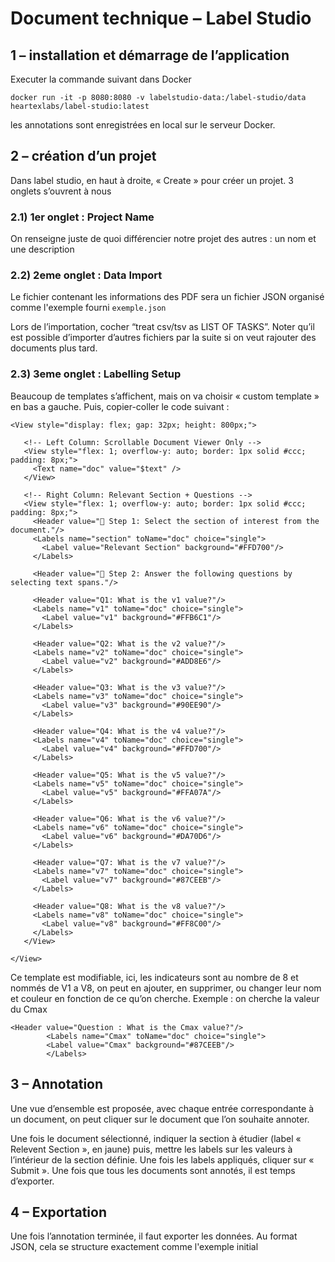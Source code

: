 # Document technique – Label Studio


## 1 – installation et démarrage de l’application

Executer la commande suivant dans Docker
```
docker run -it -p 8080:8080 -v labelstudio-data:/label-studio/data heartexlabs/label-studio:latest
```
les annotations sont enregistrées en local sur le serveur Docker.

## 2 – création d’un projet
Dans label studio, en haut à droite, « Create » pour créer un projet.
3 onglets s’ouvrent à nous

### 2.1) 1er onglet : Project Name
On renseigne juste de quoi différencier notre projet des autres : un nom et une description

### 2.2) 2eme onglet : Data Import
Le fichier contenant les informations des PDF sera un fichier JSON organisé comme l'exemple fourni ```exemple.json```
 
Lors de l’importation, cocher “treat csv/tsv as LIST OF TASKS”.
Noter qu’il est possible d’importer d’autres fichiers par la suite si on veut rajouter des documents plus tard.

### 2.3) 3eme onglet : Labelling Setup
Beaucoup de templates s’affichent, mais on va choisir « custom template » en bas a gauche. Puis, copier-coller le code suivant :
```
<View style="display: flex; gap: 32px; height: 800px;">

   <!-- Left Column: Scrollable Document Viewer Only -->
   <View style="flex: 1; overflow-y: auto; border: 1px solid #ccc;
padding: 8px;">
     <Text name="doc" value="$text" />
   </View>

   <!-- Right Column: Relevant Section + Questions -->
   <View style="flex: 1; overflow-y: auto; border: 1px solid #ccc;
padding: 8px;">
     <Header value="🔹 Step 1: Select the section of interest from the
document."/>
     <Labels name="section" toName="doc" choice="single">
       <Label value="Relevant Section" background="#FFD700"/>
     </Labels>

     <Header value="🔹 Step 2: Answer the following questions by
selecting text spans."/>

     <Header value="Q1: What is the v1 value?"/>
     <Labels name="v1" toName="doc" choice="single">
       <Label value="v1" background="#FFB6C1"/>
     </Labels>

     <Header value="Q2: What is the v2 value?"/>
     <Labels name="v2" toName="doc" choice="single">
       <Label value="v2" background="#ADD8E6"/>
     </Labels>

     <Header value="Q3: What is the v3 value?"/>
     <Labels name="v3" toName="doc" choice="single">
       <Label value="v3" background="#90EE90"/>
     </Labels>

     <Header value="Q4: What is the v4 value?"/>
     <Labels name="v4" toName="doc" choice="single">
       <Label value="v4" background="#FFD700"/>
     </Labels>

     <Header value="Q5: What is the v5 value?"/>
     <Labels name="v5" toName="doc" choice="single">
       <Label value="v5" background="#FFA07A"/>
     </Labels>

     <Header value="Q6: What is the v6 value?"/>
     <Labels name="v6" toName="doc" choice="single">
       <Label value="v6" background="#DA70D6"/>
     </Labels>

     <Header value="Q7: What is the v7 value?"/>
     <Labels name="v7" toName="doc" choice="single">
       <Label value="v7" background="#87CEEB"/>
     </Labels>

     <Header value="Q8: What is the v8 value?"/>
     <Labels name="v8" toName="doc" choice="single">
       <Label value="v8" background="#FF8C00"/>
     </Labels>
   </View>

</View>
```

Ce template est modifiable, ici, les indicateurs sont au nombre de 8 et nommés de V1 a V8, on peut en ajouter, en supprimer, ou changer leur nom et couleur en fonction de ce qu’on cherche.
Exemple : on cherche la valeur du Cmax
```
<Header value="Question : What is the Cmax value?"/>
     	<Labels name="Cmax" toName="doc" choice="single">
       	<Label value="Cmax" background="#87CEEB"/>
     	</Labels>
```
		
		
## 3 – Annotation
 
Une vue d’ensemble est proposée, avec chaque entrée correspondante à un document, on peut cliquer sur le document que l’on souhaite annoter.
 
Une fois le document sélectionné, indiquer la section à étudier (label « Relevent Section », en jaune) puis, mettre les labels sur les valeurs à l’intérieur de la section définie. Une fois les labels appliqués, cliquer sur « Submit ».
Une fois que tous les documents sont annotés, il est temps d’exporter.

## 4 – Exportation
 
Une fois l’annotation terminée, il faut exporter les données.
Au format JSON, cela se structure exactement comme l'exemple initial
